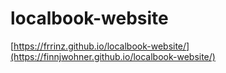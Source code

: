 # localbook-website

[https://frrinz.github.io/localbook-website/](https://finnjwohner.github.io/localbook-website/)
